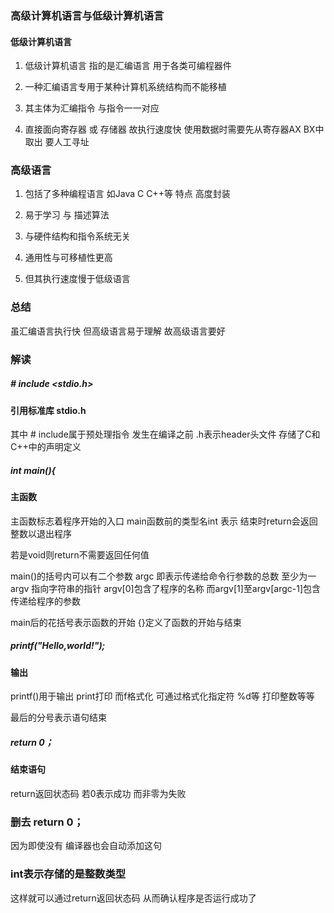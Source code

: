 ### 高级计算机语言与低级计算机语言

#### 低级计算机语言
1. 低级计算机语言 指的是汇编语言
用于各类可编程器件

2. 一种汇编语言专用于某种计算机系统结构而不能移植

3. 其主体为汇编指令 与指令一一对应

4. 直接面向寄存器 或 存储器 故执行速度快 
使用数据时需要先从寄存器AX BX中取出 要人工寻址

### 高级语言
1. 包括了多种编程语言 如Java C C++等 特点 高度封装

2. 易于学习 与 描述算法  

3. 与硬件结构和指令系统无关

4. 通用性与可移植性更高

5. 但其执行速度慢于低级语言

### 总结
虽汇编语言执行快
但高级语言易于理解
故高级语言要好


### 解读

##### # include <stdio.h>
#### 引用标准库 stdio.h
其中 # include属于预处理指令
发生在编译之前
.h表示header头文件 存储了C和C++中的声明定义


##### int main(){

#### 主函数
主函数标志着程序开始的入口
main函数前的类型名int 表示
结束时return会返回整数以退出程序

若是void则return不需要返回任何值

main()的括号内可以有二个参数
argc 即表示传递给命令行参数的总数 至少为一
argv 指向字符串的指针 argv[0]包含了程序的名称
而argv[1]至argv[argc-1]包含传递给程序的参数

main后的花括号表示函数的开始
{}定义了函数的开始与结束


##### printf("Hello,world!");
#### 输出
printf()用于输出
print打印 而f格式化
可通过格式化指定符 %d等
打印整数等等

最后的分号表示语句结束


##### return 0；

#### 结束语句
return返回状态码
若0表示成功 而非零为失败



### 删去 return 0；
因为即使没有
编译器也会自动添加这句



### int表示存储的是整数类型
这样就可以通过return返回状态码
从而确认程序是否运行成功了




